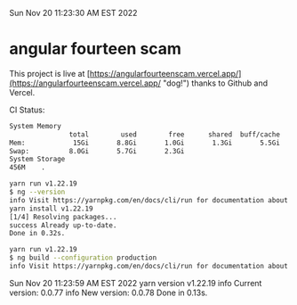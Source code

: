 Sun Nov 20 11:23:30 AM EST 2022

# angular fourteen scam


This project is live at [https://angularfourteenscam.vercel.app/](https://angularfourteenscam.vercel.app/ "dog!") thanks to Github and Vercel.

CI Status: 

```bash
System Memory
               total        used        free      shared  buff/cache   available
Mem:            15Gi       8.8Gi       1.0Gi       1.3Gi       5.5Gi       4.9Gi
Swap:          8.0Gi       5.7Gi       2.3Gi
System Storage
456M	.
```
```bash
yarn run v1.22.19
$ ng --version
info Visit https://yarnpkg.com/en/docs/cli/run for documentation about this command.
yarn install v1.22.19
[1/4] Resolving packages...
success Already up-to-date.
Done in 0.32s.
```
```bash
yarn run v1.22.19
$ ng build --configuration production
info Visit https://yarnpkg.com/en/docs/cli/run for documentation about this command.
```
Sun Nov 20 11:23:59 AM EST 2022
yarn version v1.22.19
info Current version: 0.0.77
info New version: 0.0.78
Done in 0.13s.
